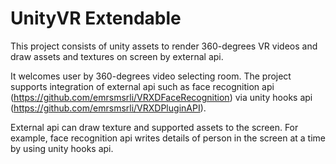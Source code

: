 # UnityVR Extendable

This project consists of unity assets to render 360-degrees VR videos and draw assets and textures on screen by external api.

It welcomes user by 360-degrees video selecting room.
The project supports integration of external api such as face recognition api (https://github.com/emrsmsrli/VRXDFaceRecognition) via unity hooks api (https://github.com/emrsmsrli/VRXDPluginAPI).

External api can draw texture and supported assets to the screen.
For example, face recognition api writes details of person in the screen at a time by using unity hooks api.
